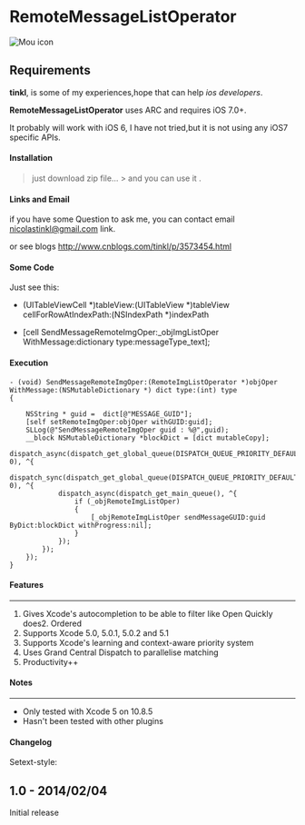 # RemoteMessageListOperator

![Mou icon](http://kidswant.u.qiniudn.com/FoP984K9vvB88dIW7UDZqRazVV5s)  

## Requirements

**tinkl**, is some of my experiences,hope that can help *ios  developers*.

**RemoteMessageListOperator** uses ARC and requires iOS 7.0+.

It probably will work with iOS 6, I have not tried,but  it is not using any iOS7 specific APIs.
 
####  Installation

> just download zip file… &gt; and you can use it .

#### Links and Email

if you have some Question to ask me, you can contact email <nicolastinkl@gmail.com> link.

or see blogs <http://www.cnblogs.com/tinkl/p/3573454.html>

[id]: http://mouapp.com "Markdown editor on Mac OS X"



#### Some Code

Just see this:



- (UITableViewCell *)tableView:(UITableView *)tableView cellForRowAtIndexPath:(NSIndexPath *)indexPath

-	 [cell SendMessageRemoteImgOper:_objImgListOper WithMessage:dictionary type:messageType_text];


#### Execution
 

```
- (void) SendMessageRemoteImgOper:(RemoteImgListOperator *)objOper WithMessage:(NSMutableDictionary *) dict type:(int) type
{

    NSString * guid =  dict[@"MESSAGE_GUID"];
    [self setRemoteImgOper:objOper withGUID:guid];
    SLLog(@"SendMessageRemoteImgOper guid : %@",guid);
    __block NSMutableDictionary *blockDict = [dict mutableCopy];
    dispatch_async(dispatch_get_global_queue(DISPATCH_QUEUE_PRIORITY_DEFAULT, 0), ^{
        dispatch_sync(dispatch_get_global_queue(DISPATCH_QUEUE_PRIORITY_DEFAULT, 0), ^{
            dispatch_async(dispatch_get_main_queue(), ^{
                if (_objRemoteImgListOper)
                {
                    [_objRemoteImgListOper sendMessageGUID:guid ByDict:blockDict withProgress:nil];
                }
            });
        });
    });
}

```



####  Features

------------------------------------

1. Gives Xcode's autocompletion to be able to filter like Open Quickly does2. Ordered  
3. Supports Xcode 5.0, 5.0.1, 5.0.2 and 5.1
4. Supports Xcode's learning and context-aware priority system
5. Uses Grand Central Dispatch to parallelise matching
6. Productivity++ 

#### Notes

--------

* Only tested with Xcode 5 on 10.8.5
* Hasn't been tested with other plugins 



#### Changelog

Setext-style:


1.0 - 2014/02/04
----------

Initial release
